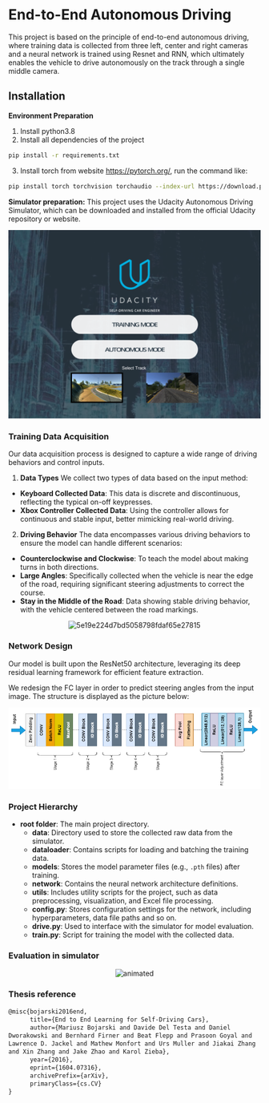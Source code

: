 # End-to-End Autonomous Driving

This project is based on the principle of end-to-end autonomous driving, where training data is collected from three left, center and right cameras and a neural network is trained using Resnet and RNN, which ultimately enables the vehicle to drive autonomously on the track through a single middle camera.

## Installation

**Environment Preparation**

1. Install python3.8 
2. Install all dependencies of the project
```bash 
pip install -r requirements.txt
```
3. Install torch from website https://pytorch.org/, run the command like:
```bash 
pip install torch torchvision torchaudio --index-url https://download.pytorch.org/whl/cu118
```


**Simulator preparation:**
This project uses the Udacity Autonomous Driving Simulator, which can be downloaded and installed from the official Udacity repository or website.
<p align="center">
<img  width="594" alt="5e19e224d7bd5058798fdaf65e27815" src="https://github.com/Makabaka110/E2EAD/blob/main/assets/simulator.png">
</p>


### Training Data Acquisition

Our data acquisition process is designed to capture a wide range of driving behaviors and control inputs.

1. **Data Types**
We collect two types of data based on the input method:
- **Keyboard Collected Data**: This data is discrete and discontinuous, reflecting the typical on-off keypresses.
- **Xbox Controller Collected Data**: Using the controller allows for continuous and stable input, better mimicking real-world driving.

2. **Driving Behavior**
The data encompasses various driving behaviors to ensure the model can handle different scenarios:
- **Counterclockwise and Clockwise**: To teach the model about making turns in both directions.
- **Large Angles**: Specifically collected when the vehicle is near the edge of the road, requiring significant steering adjustments to correct the course.
- **Stay in the Middle of the Road**: Data showing stable driving behavior, with the vehicle centered between the road markings.
<p align="center">
<img  width="594" alt="5e19e224d7bd5058798fdaf65e27815" src="https://github.com/Makabaka110/E2EAD/assets/55959544/d42c74a5-8dd4-4bf7-8294-3e69c184ed05">
</p>


### Network Design

Our model is built upon the ResNet50 architecture, leveraging its deep residual learning framework for efficient feature extraction. 

We redesign the FC layer in order to predict steering angles from the input image. The structure is displayed as the picture below:

<p align="center">
  <img src="assets/network%20structure.drawio.png" alt="animated" />
</p>


### Project Hierarchy
- **root folder**: The main project directory.
  - **data**: Directory used to store the collected raw data from the simulator.
  - **dataloader**: Contains scripts for loading and batching the training data.
  - **models**: Stores the model parameter files (e.g., `.pth` files) after training.
  - **network**: Contains the neural network architecture definitions.
  - **utils**: Includes utility scripts for the project, such as data preprocessing, visualization, and Excel file processing.
  - **config.py**: Stores configuration settings for the network, including hyperparameters, data file paths and so on.
  - **drive.py**: Used to interface with the simulator for model evaluation.
  - **train.py**: Script for training the model with the collected data.



### Evaluation in simulator

<p align="center">
  <img src="https://github.com/Makabaka110/E2EAD/blob/main/assets/performance.GIF" alt="animated" />
</p>

### Thesis reference
```
@misc{bojarski2016end,
      title={End to End Learning for Self-Driving Cars}, 
      author={Mariusz Bojarski and Davide Del Testa and Daniel Dworakowski and Bernhard Firner and Beat Flepp and Prasoon Goyal and Lawrence D. Jackel and Mathew Monfort and Urs Muller and Jiakai Zhang and Xin Zhang and Jake Zhao and Karol Zieba},
      year={2016},
      eprint={1604.07316},
      archivePrefix={arXiv},
      primaryClass={cs.CV}
}

```

